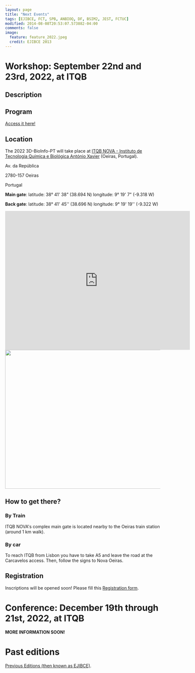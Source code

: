 ```yaml
---
layout: page
title: "Next Events"
tags: [EJIBCE, FCT, SPB, ANBIOQ, DF, BSIM2, JEST, FCTUC]
modified: 2014-08-08T20:53:07.573882-04:00
comments: false
image:
  feature: feature_2022.jpeg
  credit: EJIBCE 2013
---
```


# Workshop: September 22nd and 23rd, 2022, at ITQB

## Description

## Program
[Access it here!](/images/Program_workshop_2022.pdf)

## Location
The 2022 3D-BioInfo-PT will take place at [ITQB NOVA - Instituto de Tecnologia Química e Biológica António Xavier](https://www.itqb.unl.pt/) (Oeiras, Portugal).


Av. da República

2780-157 Oeiras

Portugal

<b>Main gate</b>:
latitude: 38° 41' 38" (38.694 N) 
longitude: 9° 19' 7" (-9.318 W) 

<b>Back gate</b>:
latitude: 38° 41' 45'' (38.696 N)
longitude: 9° 19' 19'' (-9.322 W)

<div class="splitscreen">
  <div class="left">
    <iframe src="https://maps.google.com/maps?q=ITQB%20NOVA&t=&z=13&ie=UTF8&iwloc=&output=embed" width="600" height="450" style="border:0;" allowfullscreen="" loading="lazy"></iframe>
  </div>

  <div class="right">
    <img src="https://www.itqb.unl.pt/contacts/mapa.jpg" width="600" height="450" style="border:0;">
  </div>
</div>


## How to get there?

### By Train
ITQB NOVA's complex main gate is located nearby to the Oeiras train station (around 1 km walk). 

### By car
To reach ITQB from Lisbon you have to take A5 and leave the road at the Carcavelos access. Then, follow the signs to Nova Oeiras.

## Registration 
Inscriptions will be opened soon! Please fill this <a href="https://docs.google.com/forms/d/e/1FAIpQLSeNnCrdssmhnatfJjnmoiWlbzXVZ8BursmvUvUOEMkTPN_c0A/viewform?usp=sf_link)" target="_blank">Registration form</a>. 

# Conference: December 19th through 21st, 2022, at ITQB

<b>MORE INFORMATION SOON!</b>

# Past editions

<a href="/edicoes_anteriores/">Previous Editions (then known as EJIBCE)</a>.


